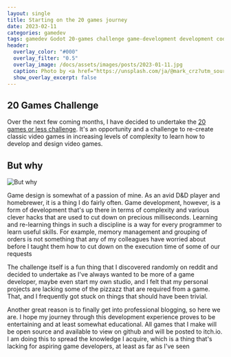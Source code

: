 ```yaml
---
layout: single
title: Starting on the 20 games journey
date: 2023-02-11
categories: gamedev
tags: gamedev Godot 20-games challenge game-development development coding
header:
  overlay_color: "#000"
  overlay_filter: "0.5"
  overlay_image: /docs/assets/images/posts/2023-01-11.jpg
  caption: Photo by <a href="https://unsplash.com/ja/@mark_crz?utm_source=unsplash&utm_medium=referral&utm_content=creditCopyText">Mark Cruz</a> on <a href="https://unsplash.com/photos/VW2oU66mwbc?utm_source=unsplash&utm_medium=referral&utm_content=creditCopyText">Unsplash</a>
  show_overlay_excerpt: false
---
```


## 20 Games Challenge

Over the next few coming months, I have decided to undertake the [20 games or less challenge](https://20_games_challenge.gitlab.io). It's an opportunity and a challenge to re-create classic video games in increasing levels of complexity to learn how to develop and design video games.

## But why

![But why](http://www.reactiongifs.com/r/but-why.gif)

Game design is somewhat of a passion of mine. As an avid D&D player and homebrewer, it is a thing I do fairly often. Game development, however, is a form of development that's up there in terms of complexity and various clever hacks that are used to cut down on precious milliseconds. Learning and re-learning things in such a discipline is a way for every programmer to learn useful skills. For example, memory management and grouping of orders is not something that any of my colleagues have worried about before I taught them how to cut down on the execution time of some of our requests

The challenge itself is a fun thing that I discovered randomly on reddit and decided to undertake as I've always wanted to be more of a game developer, maybe even start my own studio, and I felt that my personal projects are lacking some of the pizzazz that are required from a game. That, and I frequently got stuck on things that should have been trivial.

Another great reason is to finally get into professional blogging, so here we are. I hope my journey through this development experience proves to be entertaining and at least somewhat educational. All games that I make will be open source and available to view on github and will be posted to itch.io. I am doing this to spread the knowledge I acquire, which is a thing that's lacking for aspiring game developers, at least as far as I've seen
